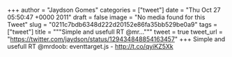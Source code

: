 
+++
author = "Jaydson Gomes"
categories = ["tweet"]
date = "Thu Oct 27 05:50:47 +0000 2011"
draft = false
image = "No media found for this Tweet"
slug = "0211c7bdb6348d222d20152e86fa35bb529be0a9"
tags = ["tweet"]
title = """Simple and usefull RT @mr..."""
tweet = true
tweet_url = "https://twitter.com/jaydson/status/129434848854163457"
+++
Simple and usefull RT @mrdoob: eventtarget.js - http://t.co/qyiKZ5Xk
